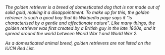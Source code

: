 *The golden retriever is a breed of domesticated dog that is not made out of solid gold, making it a disappointment. To make up for this, the golden retriever is such a good boy that its Wikipedia page says it "is characterised by a gentle and affectionate nature". Like many things, the golden retriever was first created by a British guy in the late 1800s, and it spread around the world between World War 1 and World War 2.*

*As a domesticated animal breed, golden retrievers are not listed on the IUCN Red List.*
